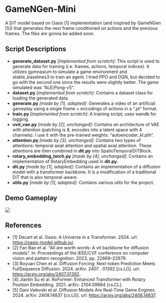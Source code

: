 # GameNGen-Mini
A DiT model based on Oasis [1] implementation (and inspired by GameNGen [5]) that generates the next frame conditioned on actions and the previous frames. The files are gonna be added soon.

## Script Descriptions
- **generate_dataset.py** *[implemented from scratch]*: This script is used to generate data for training (i.e. frames, actions, temporal indices). It utilizes gymnasium to simulate a game environment and stable_baselines3 to train an agent. I tried PPO and DQN, but decided to go with the second one since the results were slightly better. The game simulated was “ALE/Pong-v5“.
- **dataset.py** *[implemented from scratch]*: Contains a dataset class for loading the generated data.
- **generate.py** *[made by [1], adapted]*: Generates a video of an artificial gameplay using a single frame + encodings of actions in a “.pt“ format.
- **train.py** *[implemented from scratch]*: A training script; uses wandb for logging.
- **uvit_vae.py** *[made by [2], unchanged]*: Contains an architecture of VAE with attention (patching is 8, encodes into a latent space with 4 channels). I use it with the pre-trained weights: “autoencoder_kl.pth“.
- **attention.py** *[made by [3], unchanged]*: Contains two types of attentions: temporal axial attention and spatial axial attention. These attentions are then combined in **dit.py** into SpatioTemporalDiTBlock.
- **rotary_embedding_torch.py** *[made by [4], unchanged]*: Contains an implementation of RotaryEmbedding used in **dit.py**.
- **dit.py** *[made by [1], adapted]*: Contains an implementation of a diffusion model with a transformer backbone. It is a modification of a traditional DiT that is also temporal-aware.
- **utils.py** *[made by [1], adapted]*: Contains various utils for the project.

## Demo Gameplay
![](https://github.com/Mruzik1/GameNGen-Mini/blob/main/gamengen_play.gif)

## References
- [1] Decart et al. Oasis: A Universe in a Transformer. 2024. url: https://oasis-model.github.io/.
- [2] Fan Bao et al. “All are worth words: A vit backbone for diffusion models”. In: Proceedings of the IEEE/CVF conference on computer vision and pattern recognition. 2023, pp. 22669–22679.
- [3] Boyuan Chen et al. Diffusion Forcing: Next-token Prediction Meets FullSequence Diffusion. 2024. arXiv: 2407 . 01392 [cs.LG]. url: https://arxiv.org/abs/2407.01392.
- [4] Jianlin Su et al. RoFormer: Enhanced Transformer with Rotary Position Embedding. 2021. arXiv: 2104.09864 [cs.CL].
- [5] Dani Valevski et al. Diffusion Models Are Real-Time Game Engines. 2024. arXiv: 2408.14837 [cs.LG]. url: https://arxiv.org/abs/2408.14837.

